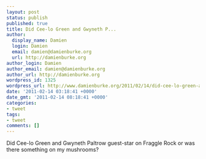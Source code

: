 ```yaml
---
layout: post
status: publish
published: true
title: Did Cee-lo Green and Gwyneth P...
author:
  display_name: Damien
  login: Damien
  email: damien@damienburke.org
  url: http://damienburke.org
author_login: Damien
author_email: damien@damienburke.org
author_url: http://damienburke.org
wordpress_id: 1325
wordpress_url: http://www.damienburke.org/2011/02/14/did-cee-lo-green-and-gwyneth-p/
date: '2011-02-14 03:18:41 +0000'
date_gmt: '2011-02-14 08:18:41 +0000'
categories:
- tweet
tags:
- tweet
comments: []
---
```

<p>Did Cee-lo Green and Gwyneth Paltrow guest-star on Fraggle Rock or was there something on my mushrooms?</p>
